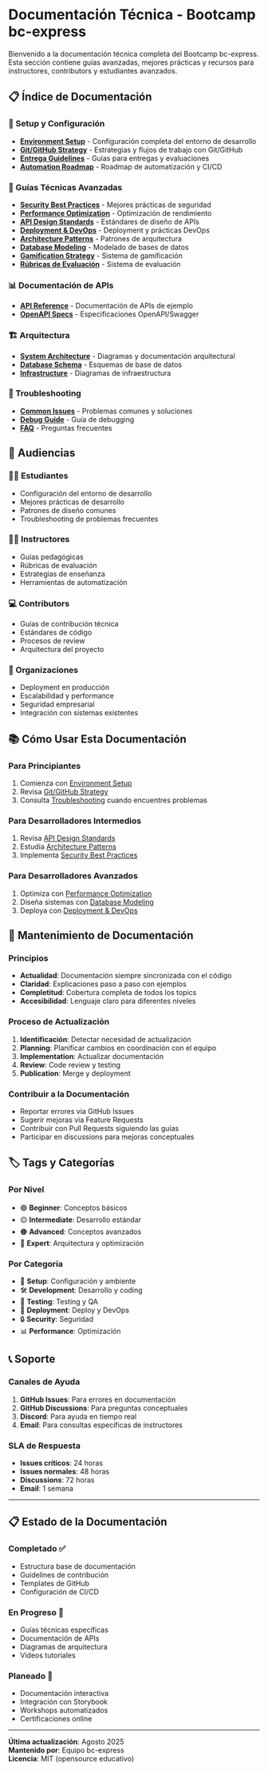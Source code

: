 # Documentación Técnica - Bootcamp bc-express

Bienvenido a la documentación técnica completa del Bootcamp bc-express. Esta sección contiene guías avanzadas, mejores prácticas y recursos para instructores, contributors y estudiantes avanzados.

## 📋 Índice de Documentación

### 🚀 Setup y Configuración

- **[Environment Setup](setup/environment-setup.md)** - Configuración completa del entorno de desarrollo
- **[Git/GitHub Strategy](setup/git-github-strategy.md)** - Estrategias y flujos de trabajo con Git/GitHub
- **[Entrega Guidelines](setup/entrega-guidelines.md)** - Guías para entregas y evaluaciones
- **[Automation Roadmap](setup/automation-roadmap.md)** - Roadmap de automatización y CI/CD

### 📖 Guías Técnicas Avanzadas

- **[Security Best Practices](guides/security-best-practices.md)** - Mejores prácticas de seguridad
- **[Performance Optimization](guides/performance-optimization.md)** - Optimización de rendimiento
- **[API Design Standards](guides/api-design-standards.md)** - Estándares de diseño de APIs
- **[Deployment & DevOps](guides/deployment-devops.md)** - Deployment y prácticas DevOps
- **[Architecture Patterns](guides/architecture-patterns.md)** - Patrones de arquitectura
- **[Database Modeling](guides/database-modeling.md)** - Modelado de bases de datos
- **[Gamification Strategy](guides/gamification-strategy.md)** - Sistema de gamificación
- **[Rúbricas de Evaluación](guides/rubricas-evaluacion.md)** - Sistema de evaluación

### 📊 Documentación de APIs

- **[API Reference](api/)** - Documentación de APIs de ejemplo
- **[OpenAPI Specs](api/specs/)** - Especificaciones OpenAPI/Swagger

### 🏗️ Arquitectura

- **[System Architecture](architecture/)** - Diagramas y documentación arquitectural
- **[Database Schema](architecture/database/)** - Esquemas de base de datos
- **[Infrastructure](architecture/infrastructure/)** - Diagramas de infraestructura

### 🔧 Troubleshooting

- **[Common Issues](troubleshooting/)** - Problemas comunes y soluciones
- **[Debug Guide](troubleshooting/debug-guide.md)** - Guía de debugging
- **[FAQ](troubleshooting/faq.md)** - Preguntas frecuentes

## 🎯 Audiencias

### 👨‍🎓 Estudiantes

- Configuración del entorno de desarrollo
- Mejores prácticas de desarrollo
- Patrones de diseño comunes
- Troubleshooting de problemas frecuentes

### 👨‍🏫 Instructores

- Guías pedagógicas
- Rúbricas de evaluación
- Estrategias de enseñanza
- Herramientas de automatización

### 💻 Contributors

- Guías de contribución técnica
- Estándares de código
- Procesos de review
- Arquitectura del proyecto

### 🏢 Organizaciones

- Deployment en producción
- Escalabilidad y performance
- Seguridad empresarial
- Integración con sistemas existentes

## 📚 Cómo Usar Esta Documentación

### Para Principiantes

1. Comienza con [Environment Setup](setup/environment-setup.md)
2. Revisa [Git/GitHub Strategy](setup/git-github-strategy.md)
3. Consulta [Troubleshooting](troubleshooting/) cuando encuentres problemas

### Para Desarrolladores Intermedios

1. Revisa [API Design Standards](guides/api-design-standards.md)
2. Estudia [Architecture Patterns](guides/architecture-patterns.md)
3. Implementa [Security Best Practices](guides/security-best-practices.md)

### Para Desarrolladores Avanzados

1. Optimiza con [Performance Optimization](guides/performance-optimization.md)
2. Diseña sistemas con [Database Modeling](guides/database-modeling.md)
3. Deploya con [Deployment & DevOps](guides/deployment-devops.md)

## 🔄 Mantenimiento de Documentación

### Principios

- **Actualidad**: Documentación siempre sincronizada con el código
- **Claridad**: Explicaciones paso a paso con ejemplos
- **Completitud**: Cobertura completa de todos los topics
- **Accesibilidad**: Lenguaje claro para diferentes niveles

### Proceso de Actualización

1. **Identificación**: Detectar necesidad de actualización
2. **Planning**: Planificar cambios en coordinación con el equipo
3. **Implementation**: Actualizar documentación
4. **Review**: Code review y testing
5. **Publication**: Merge y deployment

### Contribuir a la Documentación

- Reportar errores via GitHub Issues
- Sugerir mejoras via Feature Requests
- Contribuir con Pull Requests siguiendo las guías
- Participar en discussions para mejoras conceptuales

## 🏷️ Tags y Categorías

### Por Nivel

- 🟢 **Beginner**: Conceptos básicos
- 🟡 **Intermediate**: Desarrollo estándar
- 🟠 **Advanced**: Conceptos avanzados
- 🔴 **Expert**: Arquitectura y optimización

### Por Categoría

- 🚀 **Setup**: Configuración y ambiente
- 🛠️ **Development**: Desarrollo y coding
- 🧪 **Testing**: Testing y QA
- 🚀 **Deployment**: Deploy y DevOps
- 🔒 **Security**: Seguridad
- 📊 **Performance**: Optimización

## 📞 Soporte

### Canales de Ayuda

1. **GitHub Issues**: Para errores en documentación
2. **GitHub Discussions**: Para preguntas conceptuales
3. **Discord**: Para ayuda en tiempo real
4. **Email**: Para consultas específicas de instructores

### SLA de Respuesta

- **Issues críticos**: 24 horas
- **Issues normales**: 48 horas
- **Discussions**: 72 horas
- **Email**: 1 semana

---

## 📋 Estado de la Documentación

### Completado ✅

- Estructura base de documentación
- Guidelines de contribución
- Templates de GitHub
- Configuración de CI/CD

### En Progreso 🔄

- Guías técnicas específicas
- Documentación de APIs
- Diagramas de arquitectura
- Videos tutoriales

### Planeado 📅

- Documentación interactiva
- Integración con Storybook
- Workshops automatizados
- Certificaciones online

---

**Última actualización**: Agosto 2025  
**Mantenido por**: Equipo bc-express  
**Licencia**: MIT (opensource educativo)
